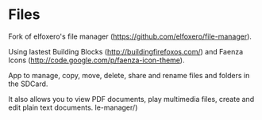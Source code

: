 Files
==============

Fork of elfoxero's file manager (https://github.com/elfoxero/file-manager). 

Using lastest Building Blocks (http://buildingfirefoxos.com/) and Faenza Icons (http://code.google.com/p/faenza-icon-theme).

App to manage, copy, move, delete, share and rename files and folders in the SDCard.

It also allows you to view PDF documents, play multimedia files, create and edit plain text documents.
le-manager/)
